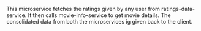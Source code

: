 This microservice fetches the ratings given by any user from ratings-data-service. It then calls movie-info-service to get movie details.
The consolidated data from both the microservices ig given back to the client.